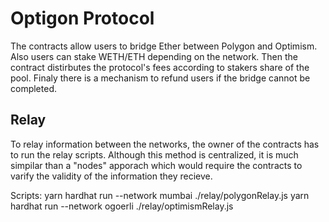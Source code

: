 # Optigon Protocol

The contracts allow users to bridge Ether between Polygon and Optimism. Also users can stake WETH/ETH depending on the network. Then the contract distirbutes the protocol's fees  according to stakers share of the pool. Finaly there is a mechanism to refund users if the bridge cannot be completed.

## Relay

To relay information between the networks, the owner of the contracts has to run the relay scripts. Although this method is centralized, it is much simpilar than a "nodes" apporach which would require the contracts to varify the validity of the information they recieve.

Scripts:
  yarn hardhat run --network mumbai ./relay/polygonRelay.js
  yarn hardhat run --network ogoerli ./relay/optimismRelay.js
